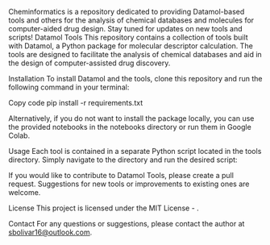 
Cheminformatics is a repository dedicated to providing Datamol-based tools and others for the analysis of chemical databases and molecules for computer-aided drug design. Stay tuned for updates on new tools and scripts! Datamol Tools This repository contains a collection of tools built with Datamol, a Python package for molecular descriptor calculation. The tools are designed to facilitate the analysis of chemical databases and aid in the design of computer-assisted drug discovery.

Installation To install Datamol and the tools, clone this repository and run the following command in your terminal:

Copy code pip install -r requirements.txt

Alternatively, if you do not want to install the package locally, you can use the provided notebooks in the notebooks directory or run them in Google Colab.

Usage Each tool is contained in a separate Python script located in the tools directory. Simply navigate to the directory and run the desired script:

If you would like to contribute to Datamol Tools, please create a pull request. Suggestions for new tools or improvements to existing ones are welcome.

License This project is licensed under the MIT License - .

Contact For any questions or suggestions, please contact the author at sbolivar16@outlook.com.
